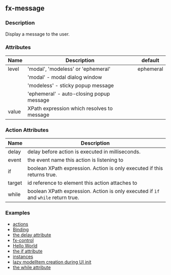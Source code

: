 ## fx-message

### Description

Display a message to the user.

### Attributes

| Name | Description | default |
|------|-------------| ------ |
| level | 'modal', 'modeless' or 'ephemeral' | ephemeral |
| | 'modal' - modal dialog window | |
| | 'modeless' - sticky popup message  | |
| | 'ephemeral' - auto-closing popup message  | |
| value | XPath expression which resolves to message | |

### Action Attributes

| Name | Description |
|------|-------------|
| delay | delay before action is executed in milliseconds. |
| event | the event name this action is listening to |
| if | boolean XPath expression. Action is only executed if this returns true. |
| target | id reference to element this action attaches to |
| while | boolean XPath expression. Action is only executed if `ìf` and `while` return true. |


### Examples

* [actions](../demo/actions.html)
* [Binding](../demo/binding.html)
* [the delay attribute](../demo/delay.html)
* [fx-control](../demo/fx-control.html)
* [Hello World](../demo/hello-fonto.html)
* [the if attribute](../demo/if.html)
* [instances](../demo/instances.html)
* [lazy modelItem creation during UI init](../demo/lazy.html)
* [the while attribute](../demo/while.html)
